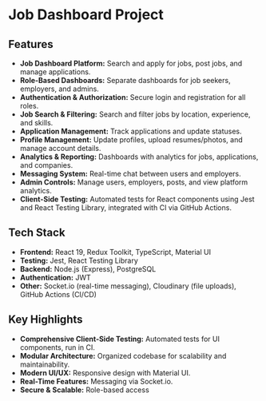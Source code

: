 # Job Dashboard Project

## Features

- **Job Dashboard Platform:** Search and apply for jobs, post jobs, and manage applications.
- **Role-Based Dashboards:** Separate dashboards for job seekers, employers, and admins.
- **Authentication & Authorization:** Secure login and registration for all roles.
- **Job Search & Filtering:** Search and filter jobs by location, experience, and skills.
- **Application Management:** Track applications and update statuses.
- **Profile Management:** Update profiles, upload resumes/photos, and manage account details.
- **Analytics & Reporting:** Dashboards with analytics for jobs, applications, and companies.
- **Messaging System:** Real-time chat between users and employers.
- **Admin Controls:** Manage users, employers, posts, and view platform analytics.
- **Client-Side Testing:** Automated tests for React components using Jest and React Testing Library, integrated with CI via GitHub Actions.

## Tech Stack

- **Frontend:** React 19, Redux Toolkit, TypeScript, Material UI
- **Testing:** Jest, React Testing Library
- **Backend:** Node.js (Express), PostgreSQL
- **Authentication:** JWT
- **Other:** Socket.io (real-time messaging), Cloudinary (file uploads), GitHub Actions (CI/CD)

## Key Highlights

- **Comprehensive Client-Side Testing:** Automated tests for UI components, run in CI.
- **Modular Architecture:** Organized codebase for scalability and maintainability.
- **Modern UI/UX:** Responsive design with Material UI.
- **Real-Time Features:** Messaging via Socket.io.
- **Secure & Scalable:** Role-based access